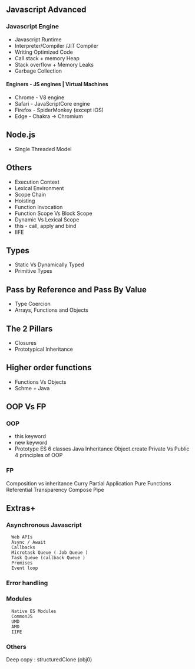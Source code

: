 ## Javascript Advanced


### Javascript Engine


- Javascript Runtime
- Interpreter/Compiler /JIT Compiler
- Writing Optimized Code
- Call stack + memory Heap
- Stack overflow + Memory Leaks
- Garbage Collection

#### Enginers - JS engines | Virtual Machines   
   - Chrome - V8 engine
   - Safari - JavaScriptCore engine
   - Firefox - SpiderMonkey (except iOS)
   - Edge - Chakra -> Chromium

## Node.js
- Single Threaded Model

## Others

- Execution Context
- Lexical Environment
- Scope Chain
- Hoisting
- Function Invocation
- Function Scope Vs Block Scope
- Dynamic Vs Lexical Scope
- this - call, apply and bind
- IIFE

## Types
- Static Vs Dynamically Typed
- Primitive Types

## Pass by Reference and Pass By Value
- Type Coercion
- Arrays, Functions and Objects

## The 2 Pillars
- Closures
- Prototypical Inheritance

## Higher order functions
- Functions Vs Objects
- Schme + Java 

## OOP Vs FP
### OOP
- this keyword
- new keyword
 - Prototype
  ES 6 classes
  Java
  Inheritance
  Object.create
  Private Vs Public
  4 principles of OOP
  
### FP
  Composition vs inheritance
  Curry
  Partial Application
  Pure Functions
  Referential Transparency
  Compose
  Pipe
  
 ## Extras+
 ###  Asynchronous Javascript
      Web APIs
      Async / Await
      Callbacks
      Microtask Queue ( Job Queue )
      Task Queue (callback Queue )
      Promises 
      Event loop
      
  ### Error handling
   
  ### Modules
      Native ES Modules
      CommonJS
      UMD
      AMD
      IIFE
      
   

### Others
Deep copy : structuredClone (obj0)
